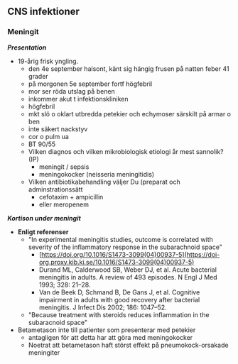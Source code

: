 ## CNS infektioner

### Meningit

***Presentation***

* 19-årig frisk yngling. 
  * den 4e september halsont, känt sig hängig frusen på natten feber 41 grader
  * på morgonen 5e september fortf högfebril
  * mor ser röda utslag på benen
  * inkommer akut t infektionskliniken
  * högfebril
  * mkt slö o oklart utbredda petekier och echymoser särskilt på armar o ben
  * inte säkert nackstyv
  * cor o pulm ua
  * BT 90/55
  * Vilken diagnos och vilken mikrobiologisk etiologi år mest sannolik?  (IP)  
    * meningit / sepsis
    * meningokocker (neisseria meningitidis)
  * Vilken antibiotikabehandling väljer Du (preparat och adminstrationssätt
    * cefotaxim + ampicillin
    * eller meropenem





***Kortison under meningit***

* **Enligt referenser**
  * "In experimental meningitis studies, outcome is correlated with severity of the inflammatory response in the subarachnoid space"
    * [https://doi.org/10.1016/S1473-3099(04)00937-5](https://doi-org.proxy.kib.ki.se/10.1016/S1473-3099(04)00937-5)
    * Durand ML, Calderwood SB, Weber DJ, et al. Acute bacterial meningitis in adults. A review of 493 episodes. N Engl J Med 1993; 328: 21–28.
    * Van de Beek D, Schmand B, De Gans J, et al. Cognitive impairment in adults with good recovery after bacterial meningitis. J Infect Dis 2002; 186: 1047–52.
  * "Because treatment with steroids reduces inflammation in the subaracnoid space"
* Betametason inte till patienter som presenterar med petekier
  * antagligen för att detta har att göra med meningokocker
  * Noetrat att betametason haft störst effekt på pneumokock-orsakade meningiter

